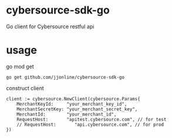 # cybersource-sdk-go

Go client for Cybersource restful api

# usage

go mod get

````
go get github.com/jjonline/cybersource-sdk-go
````

construct client

````
client := cybersource.NewClient(cybersource.Params{
    MerchantKeyId:     "your_merchant_key_id",
    MerchantSecretKey: "your_merchant_secret_key",
    MerchantId:        "your_merchant_id",
    RequestHost:       "apitest.cybersource.com", // for test
    // RequestHost:       "api.cybersource.com", // for prod
})
````
